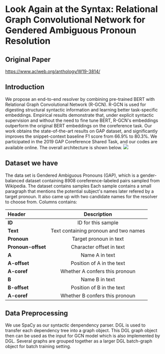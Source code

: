 # Look Again at the Syntax: Relational Graph Convolutional Network for Gendered Ambiguous Pronoun Resolution

## Original Paper
https://www.aclweb.org/anthology/W19-3814/

## Introduction
We propose an end-to-end resolver by combining pre-trained BERT with Relational Graph Convolutional Network (R-GCN). R-GCN is used for digesting structural syntactic information and learning better task-specific embeddings. Empirical results demonstrate that, under explicit syntactic supervision and without the need to fine tune BERT, R-GCN's embeddings outperform the original BERT embeddings on the coreference task. Our work obtains the state-of-the-art results on GAP dataset, and significantly improves the snippet-context baseline F1 score from 66.9% to 80.3%. We participated in the 2019 GAP Coreference Shared Task, and our codes are available online. The overall architecture is shown below.
![](https://i.imgur.com/aAK43SM.png)



## Dataset we have
The data set is Gendered Ambiguous Pronouns (GAP), which is a gender-balanced dataset containing 8908 coreference-labeled pairs sampled from Wikipedia. The dataset contains samples Each sample contains a small paragraph that mentions the potential subject's names later refered by a target pronoun. It also came up with two candidate names for the resolver to choose from. Columns contains: 

|  Header        | Description     | 
| :------------- | :----------: |
|  <strong>ID</strong> | ID for this sample   | 
|  <strong>Text</strong> | Text containing pronoun and two names   | 
|  <strong>Pronoun</strong> | Target pronoun in text   |
|  <strong>Pronoun-offset</strong> | Character offset in text   |
|  <strong>A</strong> | Name A in text   |
|  <strong>A-offset</strong> | Position of A in the text |
|  <strong>A-coref</strong> | Whether A confers this pronoun |
|  <strong>B</strong> | Name B in text |
|  <strong>B-offset</strong> | Position of B in the text |
|  <strong>A-coref</strong> | Whether B confers this pronoun |



## Data Preprocessing

We use SpaCy as our syntactic denpendency parser. DGL is used to transfer each dependency tree into a graph object. This DGL graph object then can be used as the input for GCN model which is also implemented by DGL. Several graphs are grouped together as a larger DGL batch-graph object for batch training setting.
